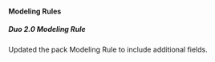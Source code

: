 
#### Modeling Rules

##### Duo 2.0 Modeling Rule

Updated the pack Modeling Rule to include additional fields.
